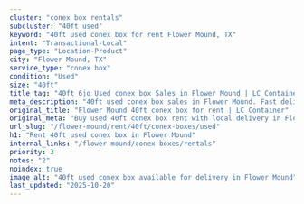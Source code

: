 ```yaml
---
cluster: "conex box rentals"
subcluster: "40ft used"
keyword: "40ft used conex box for rent Flower Mound, TX"
intent: "Transactional-Local"
page_type: "Location-Product"
city: "Flower Mound, TX"
service_type: "conex box"
condition: "Used"
size: "40ft"
title_tag: "40ft 6jo Used conex box Sales in Flower Mound | LC Container"
meta_description: "40ft used conex box sales in Flower Mound. Fast delivery, competitive pricing. Serving conex boxes area. Quote ID: 1BH. Call (214) 524-4168 for your free quote today."
original_title: "Flower Mound 40ft conex box for rent | LC Container"
original_meta: "Buy used 40ft conex box rent with local delivery in Flower Mound, TX. LC Container — local Since 2003. Request a fast quote today."
url_slug: "/flower-mound/rent/40ft/conex-boxes/used"
h1: "Rent 40ft used conex box in Flower Mound"
internal_links: "/flower-mound/conex-boxes/rentals"
priority: 3
notes: "2"
noindex: true
image_alt: "40ft used conex box available for delivery in Flower Mound"
last_updated: "2025-10-20"
---
```


<!-- TODO: Add unique city/inventory copy, images, and internal links here. -->

